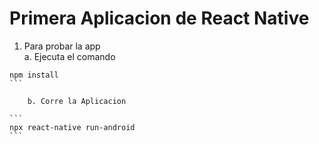 # Primera Aplicacion de React Native

1. Para probar la app <br />
    a. Ejecuta el comando

````
npm install
``` 

    b. Corre la Aplicacion

```
npx react-native run-android
```

